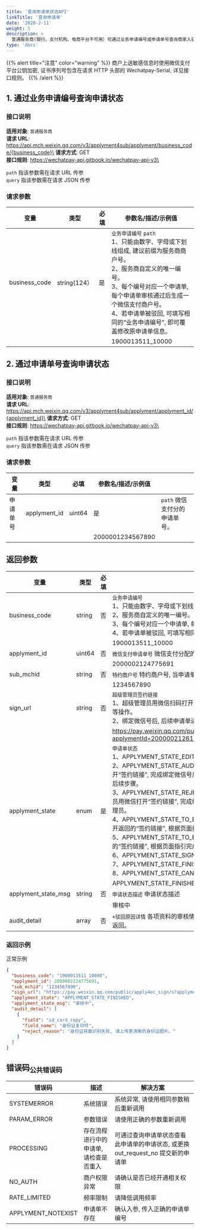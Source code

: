 ```yaml
---
title: '查询申请单状态API'
linkTitle: '查询申请单'
date: '2020-2-11'
weight: 5
description: >
  普通服务商(银行、支付机构、电商平台不可用）可通过业务申请编号或申请单号查询商家入驻申请单的状态。
type: 'docs'
---
```


{{% alert title="注意" color="warning" %}}
商户上送敏感信息时使用微信支付平台公钥加密, 证书序列号包含在请求 HTTP 头部的 Wechatpay-Serial, 详见接口规则。
{{% /alert %}}

## 1. 通过业务申请编号查询申请状态

### 接口说明

**适用对象**: `普通服务商`\
**请求 URL**: https://api.mch.weixin.qq.com/v3/applyment4sub/applyment/business_code/{business_code}\
**请求方式**: GET\
**接口规则**: https://wechatpay-api.gitbook.io/wechatpay-api-v3\

`path` 指该参数需在请求 URL 传参\
`query` 指该参数需在请求 JSON 传参

### 请求参数

| 变量          | 类型         | 必填 | 参数名/描述/示例值                                                                                                                                                                                                                                                        |
| ------------- | ------------ | ---- | ------------------------------------------------------------------------------------------------------------------------------------------------------------------------------------------------------------------------------------------------------------------------- |
| business_code | string(124） | 是   | `业务申请编号` `path`<br>1、只能由数字、字母或下划线组成, 建议前缀为服务商商户号。<br>2、服务商自定义的唯一编号。<br>3、每个编号对应一个申请单, 每个申请单审核通过后生成一个微信支付商户号。<br>4、若申请单被驳回, 可填写相同的“业务申请编号”, 即可覆盖修改原申请单信息。 |
|               |              |      | 1900013511_10000                                                                                                                                                                                                                                                          |

## 2. 通过申请单号查询申请状态

### 接口说明

**适用对象**: `普通服务商`\
**请求 URL**: https://api.mch.weixin.qq.com/v3/applyment4sub/applyment/applyment_id/{applyment_id}\
**请求方式**: GET\
**接口规则**: https://wechatpay-api.gitbook.io/wechatpay-api-v3\

`path` 指该参数需在请求 URL 传参\
`query` 指该参数需在请求 JSON 传参

### 请求参数

| 变量     | 类型         | 必填   | 参数名/描述/示例值 |                               |
| -------- | ------------ | ------ | ------------------ | ----------------------------- |
| 申请单号 | applyment_id | uint64 | 是                 | `path` 微信支付分的申请单号。 |
|          |              |        | 2000001234567890   |                               |

## 返回参数

| 变量                | 类型   | 必填 | 参数名/描述/示例值                                                                                                                                                                                                                                                                                                                                                                                                                                                                                                                                                                                                                                                                                                                                                                                                                                                                      |
| ------------------- | ------ | ---- | --------------------------------------------------------------------------------------------------------------------------------------------------------------------------------------------------------------------------------------------------------------------------------------------------------------------------------------------------------------------------------------------------------------------------------------------------------------------------------------------------------------------------------------------------------------------------------------------------------------------------------------------------------------------------------------------------------------------------------------------------------------------------------------------------------------------------------------------------------------------------------------- |
| business_code       | string | 否   | `业务申请编号`<br>1、只能由数字、字母或下划线组成, 建议前缀为服务商商户号。<br>2、服务商自定义的唯一编号。<br>3、每个编号对应一个申请单, 每个申请单审核通过后生成一个微信支付商户号。<br>4、若申请单被驳回, 可填写相同的“业务申请编号”, 即可覆盖修改原申请单信息。                                                                                                                                                                                                                                                                                                                                                                                                                                                                                                                                                                                                                      |
|                     |        |      | 1900013511_10000                                                                                                                                                                                                                                                                                                                                                                                                                                                                                                                                                                                                                                                                                                                                                                                                                                                                        |
| applyment_id        | uint64 | 否   | `微信支付申请单号` 微信支付分配的申请单号。                                                                                                                                                                                                                                                                                                                                                                                                                                                                                                                                                                                                                                                                                                                                                                                                                                             |
|                     |        |      | 2000002124775691                                                                                                                                                                                                                                                                                                                                                                                                                                                                                                                                                                                                                                                                                                                                                                                                                                                                        |
| sub_mchid           | string | 否   | `特约商户号` 特约商户号, 当申请单状态为 APPLYMENT_STATE_FINISHED 时才返回。                                                                                                                                                                                                                                                                                                                                                                                                                                                                                                                                                                                                                                                                                                                                                                                                             |
|                     |        |      | 1234567890                                                                                                                                                                                                                                                                                                                                                                                                                                                                                                                                                                                                                                                                                                                                                                                                                                                                              |
| sign_url            | string | 否   | `超级管理员签约链接` <br>1、超级管理员用微信扫码打开签约链接, 根据页面指引完成绑定微信号、账户验证、签约等操作。<br>2、绑定微信号后, 后续申请单进度可通过公众号自动通知超级管理员。                                                                                                                                                                                                                                                                                                                                                                                                                                                                                                                                                                                                                                                                                                     |
|                     |        |      | https://pay.weixin.qq.com/public/apply4ec_sign/s?applymentId=2000002126198476&sign=b207b673049a32c858f3aabd7d27c7ec                                                                                                                                                                                                                                                                                                                                                                                                                                                                                                                                                                                                                                                                                                                                                                     |
| applyment_state     | enum   | 是   | `申请单状态` <br>1、APPLYMENT_STATE_EDITTING(编辑中）: 提交申请发生错误导致, 请尝试重新提交。<br>2、APPLYMENT_STATE_AUDITING(审核中）: 申请单正在审核中, 超级管理员用微信打开“签约链接”, 完成绑定微信号后, 申请单进度将通过微信公众号通知超级管理员, 引导完成后续步骤。<br>3、APPLYMENT_STATE_REJECTED(已驳回）: 请按照驳回原因修改申请资料, 超级管理员用微信打开“签约链接”, 完成绑定微信号, 后续申请单进度将通过微信公众号通知超级管理员。<br>4、APPLYMENT_STATE_TO_BE_CONFIRMED(待账户验证）: 请超级管理员使用微信打开返回的“签约链接”, 根据页面指引完成账户验证。<br>5、APPLYMENT_STATE_TO_BE_SIGNED(待签约）: 请超级管理员使用微信打开返回的“签约链接”, 根据页面指引完成签约。<br>6、APPLYMENT_STATE_SIGNING(开通权限中）: 系统开通相关权限中, 请耐心等待。<br>7、APPLYMENT_STATE_FINISHED(已完成）: 商户入驻申请已完成。<br>8、APPLYMENT_STATE_CANCELED(已作废）: 申请单已被撤销。 |
|                     |        |      | APPLYMENT_STATE_FINISHED                                                                                                                                                                                                                                                                                                                                                                                                                                                                                                                                                                                                                                                                                                                                                                                                                                                                |
| applyment_state_msg | string | 否   | `申请状态描述` 申请状态描述                                                                                                                                                                                                                                                                                                                                                                                                                                                                                                                                                                                                                                                                                                                                                                                                                                                             |
|                     |        |      | 审核中                                                                                                                                                                                                                                                                                                                                                                                                                                                                                                                                                                                                                                                                                                                                                                                                                                                                                  |
| audit_detail        | array  | 否   | `+驳回原因详情` 各项资料的审核情况, 当申请状态为 APPLYMENT_STATE_REJECTED 时才返回。                                                                                                                                                                                                                                                                                                                                                                                                                                                                                                                                                                                                                                                                                                                                                                                                    |

### 返回示例

正常示例

```json
{
  "business_code": "1900013511_10000",
  "applyment_id": 2000002124775691,
  "sub_mchid": "1234567890",
  "sign_url": "https://pay.weixin.qq.com/public/apply4ec_sign/s?applymentId=2000002126198476&sign=b207b673049a32c858f3aabd7d27c7ec",
  "applyment_state": "APPLYMENT_STATE_FINISHED",
  "applyment_state_msg": "审核中",
  "audit_detail": [
    {
      "field": "id_card_copy",
      "field_name": "身份证复印件",
      "reject_reason": "身份证背面识别失败, 请上传更清晰的身份证图片。"
    }
  ]
}
```

## 错误码<sub>公共错误码</sub>

| 错误码             | 描述                                   | 解决方案                                                                         |
| ------------------ | -------------------------------------- | -------------------------------------------------------------------------------- |
| SYSTEMERROR        | 系统错误                               | 系统异常, 请使用相同参数稍后重新调用                                             |
| PARAM_ERROR        | 参数错误                               | 请使用正确的参数重新调用                                                         |
| PROCESSING         | 存在流程进行中的申请单, 请检查是否重入 | 可通过查询申请单状态查看此申请单的申请状态, 或更换 out_request_no 提交新的申请单 |
| NO_AUTH            | 商户权限异常                           | 请确认是否已经开通相关权限                                                       |
| RATE_LIMITED       | 频率限制                               | 请降低调用频率                                                                   |
| APPLYMENT_NOTEXIST | 申请单不存在                           | 确认入参, 传入正确的申请单编号                                                   |
